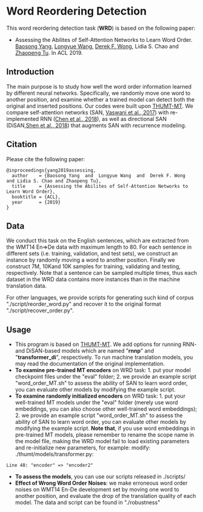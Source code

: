 # Word Reordering Detection
This word reordering detection task (**WRD**) is based on the following paper:
* Assessing the Abilites of Self-Attention Networks to Learn Word Order. [Baosong Yang](https://baosongyang.site/), [Longyue Wang](http://www.longyuewang.com/), [Derek F. Wong](https://www.fst.um.edu.mo/en/staff/fstfw.html), Lidia S. Chao and [Zhaopeng Tu](http://zptu.net/). In ACL 2019.

## Introduction
The main purpose is to study how well the word order information learned by different neural networks. Specifically, we randomly move one word to another position, and examine whether a trained model can detect both the original and inserted positions. Our codes were built upon [THUMT-MT](https://github.com/THUNLP-MT/THUMT). We compare self-attention networks (SAN, [Vaswani et al., 2017](https://arxiv.org/pdf/1706.03762.pdf)) with re-implemented RNN ([Chen et al., 2018](https://www.aclweb.org/anthology/P18-1008)), as well as directional SAN (DiSAN,[Shen et al., 2018](https://www.aaai.org/ocs/index.php/AAAI/AAAI18/paper/viewFile/16126/16099)) that augments SAN with recurrence modeling.

## Citation
Please cite the following paper:
```
@inproceedings{yang2019assessing,
  author    = {Baosong Yang  and  Longyue Wang  and  Derek F. Wong  and Lidia S. Chao and Zhaopeng Tu},
  title     = {Assessing the Abilites of Self-Attention Networks to Learn Word Order},
  booktitle = {ACL},
  year      = {2019}
}
```
## Data
We conduct this task on the English sentences, which are extracted from the WMT14 En⇒De data with maximum length to 80. For each sentence in different sets (i.e. training,  validation,  and test sets), we construct an instance by randomly moving a word to another position. Finally we construct 7M, 10Kand 10K samples for training, validating and testing, respectively. Note that a sentence can be sampled multiple times, thus each dataset in the WRD data contains more instances than in the machine translation data.

For other languages, we provide scripts for generating such kind of corpus "./script/reorder_word.py" and recover it to the original format "./script/recover_order.py".
## Usage
* This program is based on [THUMT-MT](https://github.com/THUNLP-MT/THUMT). We add options for running RNN- and DiSAN-based models which are named "**rnnp**" and "**transformer_di**", respectively. To run machine translation models, you may read the documentation of the original implementation.  
* **To examine pre-trained MT encoders** on WRD task: 1. put your model checkpoint files under the "eval" folder; 2. we provide an example script "word_order_MT.sh" to assess the ability of SAN to learn word order, you can evaluate other models by modifying the example script.
* **To examine randomly initialized encoders** on WRD task: 1. put your well-trained MT models under the "eval" folder (merely use word embeddings, you can also choose other well-trained word embeddings); 2. we provide an example script "word_order_MT.sh" to assess the ability of SAN to learn word order, you can evaluate other models by modifying the example script. **Note that**, if you use word embeddings in pre-trained MT models, please remember to rename the scope name in the model file, making the WRD model fail to load existing parameters and re-initialize new parameters, for example: modify: ./thumt/models/transformer.py:
```
Line 48: "encoder" => "encoder2"
```
* **To assess the models**, you can use our scripts released in ./scripts/
* **Effect of Wrong Word Order Noises**:  we make erroneous word order noises on WMT14 En-De development set by moving one word to another position, and evaluate the drop of the translation quality of each model. The data and script can be found in "./robustness"
